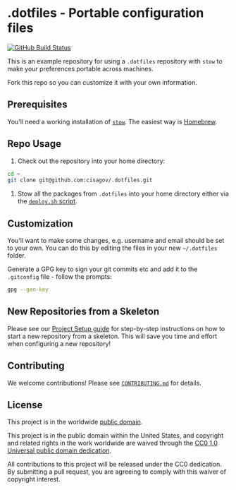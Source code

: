 # .dotfiles - Portable configuration files #

[![GitHub Build Status](https://github.com/cisagov/.dotfiles/workflows/build/badge.svg)](https://github.com/cisagov/.dotfiles/actions)

This is an example repository for using a `.dotfiles` repository with `stow`
to make your preferences portable across machines.

Fork this repo so you can customize it with your own information.

## Prerequisites ##

You'll need a working installation of [`stow`](https://www.gnu.org/software/stow/).
The easiest way is [Homebrew](https://brew.sh).

## Repo Usage ##

1. Check out the repository into your home directory:

```sh
cd ~
git clone git@github.com:cisagov/.dotfiles.git
```

1. Stow all the packages from `.dotfiles` into your home directory either via
the [`deploy.sh` script](deploy.sh).

## Customization ##

You'll want to make some changes, e.g. username and email should be set to your
own. You can do this by editing the files in your new `~/.dotfiles` folder.

Generate a GPG key to sign your git commits etc and add it to the `.gitconfig`
file - follow the prompts:

```bash
gpg --gen-key
```

## New Repositories from a Skeleton ##

Please see our [Project Setup guide](https://github.com/cisagov/development-guide/tree/develop/project_setup)
for step-by-step instructions on how to start a new repository from
a skeleton. This will save you time and effort when configuring a
new repository!

## Contributing ##

We welcome contributions!  Please see [`CONTRIBUTING.md`](CONTRIBUTING.md) for
details.

## License ##

This project is in the worldwide [public domain](LICENSE).

This project is in the public domain within the United States, and
copyright and related rights in the work worldwide are waived through
the [CC0 1.0 Universal public domain
dedication](https://creativecommons.org/publicdomain/zero/1.0/).

All contributions to this project will be released under the CC0
dedication. By submitting a pull request, you are agreeing to comply
with this waiver of copyright interest.
